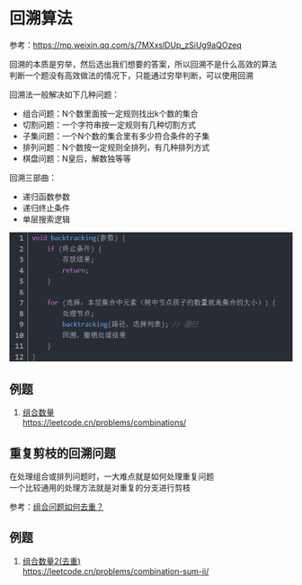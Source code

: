 # 回溯算法

参考：https://mp.weixin.qq.com/s/7MXxslDUp_zSiUg9aQOzeq  

回溯的本质是穷举，然后选出我们想要的答案，所以回溯不是什么高效的算法  
判断一个题没有高效做法的情况下，只能通过穷举判断，可以使用回溯

回溯法一般解决如下几种问题：
- 组合问题：N个数里面按一定规则找出k个数的集合
- 切割问题：一个字符串按一定规则有几种切割方式
- 子集问题：一个N个数的集合里有多少符合条件的子集
- 排列问题：N个数按一定规则全排列，有几种排列方式
- 棋盘问题：N皇后，解数独等等
	
回溯三部曲：
- 递归函数参数
- 递归终止条件
- 单层搜索逻辑

![Alt text](image.png)

## 例题
1. [组合数量](./combine.py)  
   https://leetcode.cn/problems/combinations/

## 重复剪枝的回溯问题

在处理组合或排列问题时，一大难点就是如何处理重复问题  
一个比较通用的处理方法就是对重复的分支进行剪枝

参考：[组合问题如何去重？](https://mp.weixin.qq.com/s?__biz=MzUxNjY5NTYxNA==&mid=2247494732&idx=2&sn=170bb0436e891920ddb5e71710de84ca&chksm=f9a1df1dced6560b1ec005dfa91c3b0b5e83ba827e1c11b66e33056f09ec11a063cf5ca2ec01&scene=178&cur_album_id=1485825793120387074#rd)

## 例题
1. [组合数量2(去重)](./combineSum2.py)  
   https://leetcode.cn/problems/combination-sum-ii/